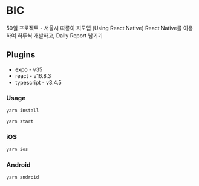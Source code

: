 # BIC

50일 프로젝트 - 서울시 따릉이 지도앱 (Using React Native)
React Native를 이용하여 하루씩 개발하고, Daily Report 남기기

## Plugins

* expo - v35
* react - v16.8.3
* typescript - v3.4.5

### Usage

```bash
yarn install
```

```bash
yarn start
```

### iOS

```bash
yarn ios
```

### Android

```bash
yarn android
```
